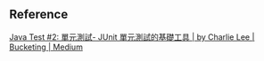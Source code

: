 

## Reference

[Java Test #2: 單元測試- JUnit 單元測試的基礎工具 | by Charlie Lee | Bucketing | Medium](https://medium.com/bucketing/java-test-2-%E5%96%AE%E5%85%83%E6%B8%AC%E8%A9%A6-junit-%E5%96%AE%E5%85%83%E6%B8%AC%E8%A9%A6%E7%9A%84%E5%9F%BA%E7%A4%8E%E5%B7%A5%E5%85%B7-ebf335ff2619)